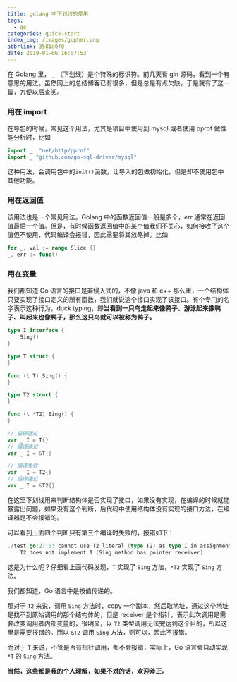 ```yaml
---
title: golang 中下划线的使用
tags:
  - go
categories: quick-start
index_img: /images/gopher.png
abbrlink: 3581d0f0
date: 2019-01-06 16:07:53
---
```

 在 Golang 里， `_` （下划线）是个特殊的标识符。前几天看 gin 源码，看到一个有意思的用法。虽然网上的总结博客已有很多，但是总是有点欠缺，于是就有了这一篇，方便以后查阅。

<!--more---->

### 用在 import

在导包的时候，常见这个用法，尤其是项目中使用到 mysql 或者使用 pprof 做性能分析时，比如

```go
import _  "net/http/pprof"
import _ "github.com/go-sql-driver/mysql"
```

这种用法，会调用包中的`init()`函数，让导入的包做初始化，但是却不使用包中其他功能。

### 用在返回值

该用法也是一个常见用法。Golang 中的函数返回值一般是多个，err 通常在返回值最后一个值。但是，有时候函数返回值中的某个值我们不关心，如何接收了这个值但不使用，代码编译会报错，因此需要将其忽略掉。比如

```go
for _, val := range Slice {}
_, err := func()
```

### 用在变量

我们都知道 Go 语言的接口是非侵入式的，不像 java 和 c++ 那么重，一个结构体只要实现了接口定义的所有函数，我们就说这个接口实现了该接口。有个专门的名字表示这种行为，duck typing，即**当看到一只鸟走起来像鸭子、游泳起来像鸭子、叫起来也像鸭子，那么这只鸟就可以被称为鸭子。**

```go
type I interface {
    Sing()
}

type T struct {
}

func (t T) Sing() {
}

type T2 struct {
}

func (t *T2) Sing() {
}

// 编译通过
var _ I = T{}
// 编译通过
var _ I = &T{}

// 编译失败
var _ I = T2{}
// 编译通过
var _ I = &T2{}
```

在这里下划线用来判断结构体是否实现了接口，如果没有实现，在编译的时候就能暴露出问题，如果没有这个判断，后代码中使用结构体没有实现的接口方法，在编译器是不会报错的。

可以看到上面四个判断只有第三个编译时失败的，报错如下：

```go
./test.go:27:5: cannot use T2 literal (type T2) as type I in assignment:
	T2 does not implement I (Sing method has pointer receiver)
```

这是为什么呢？仔细看上面代码发现，`T` 实现了 `Sing` 方法，`*T2` 实现了 `Sing` 方法。

我们都知道，Go 语言中是按值传递的。

那对于 `T2` 来说，调用 `Sing`  方法时，copy 一个副本，然后取地址，通过这个地址是找不到原始调用的那个结构体的，但是 receiver 是个指针，表示此次调用是需要改变调用者内部变量的，很明显，以 `T2` 类型调用无法完达到这个目的，所以这里是需要报错的。而以 `&T2` 调用  `Sing`  方法，则可以，因此不报错。

而对于 `T` 来说，不管是否有指针调用，都不会报错，实际上，Go 语言会自动实现 `*T` 的 `Sing` 方法。

**当然，这些都是我的个人理解，如果不对的话，欢迎斧正。**
